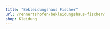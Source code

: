 ```yaml
---
title: "Bekleidungshaus Fischer"
url: /rennertshofen/bekleidungshaus-fischer/
shop: Kleidung
---
```

